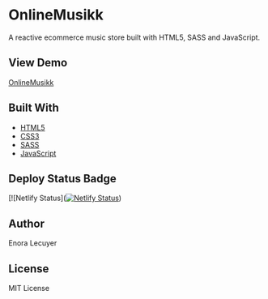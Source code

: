 # OnlineMusikk

A reactive ecommerce music store built with HTML5, SASS and JavaScript. 

## View Demo

[OnlineMusikk](https://online-musikk.netlify.app/)

## Built With

* [HTML5](https://en.wikipedia.org/wiki/HTML5)
* [CSS3](https://en.wikipedia.org/wiki/Cascading_Style_Sheets#CSS_3)
* [SASS](https://sass-lang.com/)
* [JavaScript](https://en.wikipedia.org/wiki/JavaScript)

## Deploy Status Badge

[![Netlify Status]([![Netlify Status](https://api.netlify.com/api/v1/badges/7a36bc90-7235-4c6c-96f8-12190f499488/deploy-status)](https://app.netlify.com/sites/online-musikk/deploys))

## Author

Enora Lecuyer

## License

MIT License
